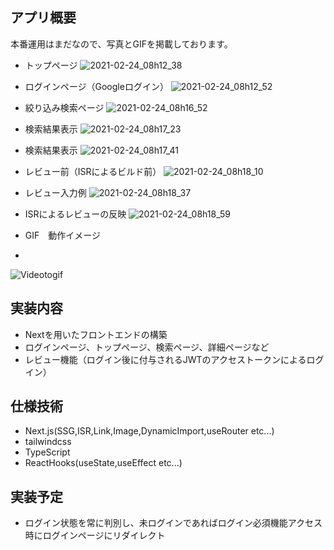 ## アプリ概要

本番運用はまだなので、写真とGIFを掲載しております。


- トップページ
![2021-02-24_08h12_38](https://user-images.githubusercontent.com/65804288/108921127-39562780-7679-11eb-837c-5db46d2ae3bc.png)
- ログインページ（Googleログイン）
![2021-02-24_08h12_52](https://user-images.githubusercontent.com/65804288/108921130-39562780-7679-11eb-80c8-571780310d46.png)
- 絞り込み検索ページ
![2021-02-24_08h16_52](https://user-images.githubusercontent.com/65804288/108921131-39eebe00-7679-11eb-9ade-99ff989a3987.png)
- 検索結果表示
![2021-02-24_08h17_23](https://user-images.githubusercontent.com/65804288/108921134-39eebe00-7679-11eb-8625-975b280715ea.png)
- 検索結果表示
![2021-02-24_08h17_41](https://user-images.githubusercontent.com/65804288/108921135-3a875480-7679-11eb-8c42-532b1fe69751.png)
- レビュー前（ISRによるビルド前）
![2021-02-24_08h18_10](https://user-images.githubusercontent.com/65804288/108921138-3b1feb00-7679-11eb-9a38-5b9b1364ec65.png)

- レビュー入力例
![2021-02-24_08h18_37](https://user-images.githubusercontent.com/65804288/108921121-378c6400-7679-11eb-953c-cb15a5e31202.png)

- ISRによるレビューの反映
![2021-02-24_08h18_59](https://user-images.githubusercontent.com/65804288/108921124-38bd9100-7679-11eb-9eaf-72e4520c270d.png)

- GIF　動作イメージ
- 
![Videotogif](https://user-images.githubusercontent.com/65804288/108922129-fea0bf00-7679-11eb-991e-d9f89a0ec8c9.gif)

## 実装内容

- Nextを用いたフロントエンドの構築
- ログインページ、トップページ、検索ページ、詳細ページなど
- レビュー機能（ログイン後に付与されるJWTのアクセストークンによるログイン）


## 仕様技術

- Next.js(SSG,ISR,Link,Image,DynamicImport,useRouter etc...)
- tailwindcss
- TypeScript
- ReactHooks(useState,useEffect etc...)

## 実装予定

- ログイン状態を常に判別し、未ログインであればログイン必須機能アクセス時にログインページにリダイレクト
